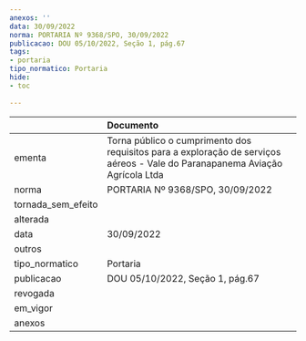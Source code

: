 ```yaml
---
anexos: ''
data: 30/09/2022
norma: PORTARIA Nº 9368/SPO, 30/09/2022
publicacao: DOU 05/10/2022, Seção 1, pág.67
tags:
- portaria
tipo_normatico: Portaria
hide: 
- toc 
 
---
```


|                    | Documento                                                                                                                    |
|:-------------------|:-----------------------------------------------------------------------------------------------------------------------------|
| ementa             | Torna público o cumprimento dos requisitos para a exploração de serviços aéreos - Vale do Paranapanema Aviação Agrícola Ltda |
| norma              | PORTARIA Nº 9368/SPO, 30/09/2022                                                                                             |
| tornada_sem_efeito |                                                                                                                              |
| alterada           |                                                                                                                              |
| data               | 30/09/2022                                                                                                                   |
| outros             |                                                                                                                              |
| tipo_normatico     | Portaria                                                                                                                     |
| publicacao         | DOU 05/10/2022, Seção 1, pág.67                                                                                              |
| revogada           |                                                                                                                              |
| em_vigor           |                                                                                                                              |
| anexos             |                                                                                                                              |